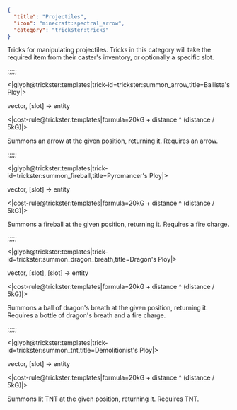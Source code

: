 ```json
{
  "title": "Projectiles",
  "icon": "minecraft:spectral_arrow",
  "category": "trickster:tricks"
}
```

Tricks for manipulating projectiles. Tricks in this category will take the required item from their caster's inventory, 
or optionally a specific slot.

;;;;;

<|glyph@trickster:templates|trick-id=trickster:summon_arrow,title=Ballista's Ploy|>

vector, [slot] -> entity

<|cost-rule@trickster:templates|formula=20kG + distance ^ (distance / 5kG)|>

Summons an arrow at the given position, returning it. 
Requires an arrow.

;;;;;

<|glyph@trickster:templates|trick-id=trickster:summon_fireball,title=Pyromancer's Ploy|>

vector, [slot] -> entity

<|cost-rule@trickster:templates|formula=20kG + distance ^ (distance / 5kG)|>

Summons a fireball at the given position, returning it. 
Requires a fire charge.

;;;;;

<|glyph@trickster:templates|trick-id=trickster:summon_dragon_breath,title=Dragon's Ploy|>

vector, [slot], [slot] -> entity

<|cost-rule@trickster:templates|formula=20kG + distance ^ (distance / 5kG)|>

Summons a ball of dragon's breath at the given position, returning it. 
Requires a bottle of dragon's breath and a fire charge.

;;;;;

<|glyph@trickster:templates|trick-id=trickster:summon_tnt,title=Demolitionist's Ploy|>

vector, [slot] -> entity

<|cost-rule@trickster:templates|formula=20kG + distance ^ (distance / 5kG)|>

Summons lit TNT at the given position, returning it.
Requires TNT.
